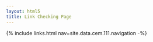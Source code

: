 ```yaml
---
layout: html5
title: Link Checking Page
---
```

{% include links.html nav=site.data.cem.111.navigation -%}

